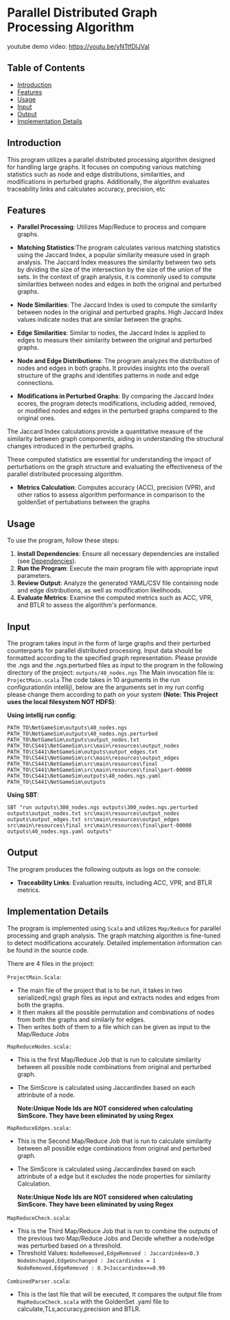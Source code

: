 # Parallel Distributed Graph Processing Algorithm
youtube demo video: https://youtu.be/yNTtfDlJVaI

## Table of Contents

- [Introduction](#introduction)
- [Features](#features)
- [Usage](#usage)
- [Input](#input)
- [Output](#output)
- [Implementation Details](#implementation-details)

## Introduction

This program utilizes a parallel distributed processing algorithm designed for handling large graphs. It focuses on computing various matching statistics such as node and edge distributions, similarities, and modifications in perturbed graphs. Additionally, the algorithm evaluates traceability links and calculates accuracy, precision, etc

## Features

- **Parallel Processing**: Utilizes Map/Reduce to process and compare graphs.
- **Matching Statistics**:The program calculates various matching statistics using the Jaccard Index, a popular similarity measure used in graph analysis. The Jaccard Index measures the similarity between two sets by dividing the size of the intersection by the size of the union of the sets. In the context of graph analysis, it is commonly used to compute similarities between nodes and edges in both the original and perturbed graphs.

- **Node Similarities**: The Jaccard Index is used to compute the similarity between nodes in the original and perturbed graphs. High Jaccard Index values indicate nodes that are similar between the graphs.
  
- **Edge Similarities**: Similar to nodes, the Jaccard Index is applied to edges to measure their similarity between the original and perturbed graphs.

- **Node and Edge Distributions**: The program analyzes the distribution of nodes and edges in both graphs. It provides insights into the overall structure of the graphs and identifies patterns in node and edge connections.

- **Modifications in Perturbed Graphs**: By comparing the Jaccard Index scores, the program detects modifications, including added, removed, or modified nodes and edges in the perturbed graphs compared to the original ones.

The Jaccard Index calculations provide a quantitative measure of the similarity between graph components, aiding in understanding the structural changes introduced in the perturbed graphs.

These computed statistics are essential for understanding the impact of perturbations on the graph structure and evaluating the effectiveness of the parallel distributed processing algorithm.

- **Metrics Calculation**: Computes accuracy (ACC), precision (VPR), and other ratios to assess algorithm performance in comparison to the goldenSet of pertubations between the graphs

## Usage

To use the program, follow these steps:

1. **Install Dependencies**: Ensure all necessary dependencies are installed (see [Dependencies](#dependencies)).
2. **Run the Program**: Execute the main program file with appropriate input parameters.
3. **Review Output**: Analyze the generated YAML/CSV file containing node and edge distributions, as well as modification likelihoods.
4. **Evaluate Metrics**: Examine the computed metrics such as ACC, VPR, and BTLR to assess the algorithm's performance.

## Input

The program takes input in the form of large graphs and their perturbed counterparts for parallel distributed processing. Input data should be formatted according to the specified graph representation.
Please provide the .ngs and the .ngs.perturbed files as input to the program in the following directory of the project:
`outputs/40_nodes.ngs`
The Main invocation file is:
`ProjectMain.scala`
The code takes in 10 arguments in the run configuration(in intellij), below are the arguments set in my run config please change them according to path on your system **(Note: This Project uses the local filesystem NOT HDFS)**:

**Using intellij run config**:

`PATH_TO\NetGameSim\outputs\40_nodes.ngs` 
`PATH_TO\NetGameSim\outputs\40_nodes.ngs.perturbed`
`PATH_TO\NetGameSim\outputs\output_nodes.txt`
`PATH_TO\CS441\NetGameSim\src\main\resources\output_nodes`
`PATH_TO\CS441\NetGameSim\outputs\output_edges.txt`
`PATH_TO\CS441\NetGameSim\src\main\resources\output_edges`
`PATH_TO\CS441\NetGameSim\src\main\resources\final`
`PATH_TO\CS441\NetGameSim\src\main\resources\final\part-00000`
`PATH_TO\CS441\NetGameSim\outputs\40_nodes.ngs.yaml`
`PATH_TO\CS441\NetGameSim\outputs`

**Using SBT**:

`SBT "run outputs\300_nodes.ngs outputs\300_nodes.ngs.perturbed outputs\output_nodes.txt src\main\resources\output_nodes outputs\output_edges.txt src\main\resources\output_edges src\main\resources\final src\main\resources\final\part-00000 outputs\40_nodes.ngs.yaml outputs"`

## Output

The program produces the following outputs as logs on the console:
- **Traceability Links**: Evaluation results, including ACC, VPR, and BTLR metrics.


## Implementation Details

The program is implemented using `Scala` and utilizes `Map/Reduce` for parallel processing and graph analysis. The graph matching algorithm is fine-tuned to detect modifications accurately. Detailed implementation information can be found in the source code.

There are 4 files in the project:

`ProjectMain.Scala`: 
- The main file of the project that is to be run, it takes in two serialized(.ngs) graph files as input and extracts nodes and edges from both the graphs.
- It then makes all the possible permutation and combinations of nodes from both the graphs and similarly for edges.
- Then writes both of them to a file which can be given as input to the Map/Reduce Jobs

`MapReduceNodes.scala:`
- This is the first Map/Reduce Job that is run to calculate similarity between all possible node combinations from original and perturbed graph.
- The SimScore is calculated using Jaccardindex based on each attrinbute of a node.

    **Note:Unique Node Ids are NOT considered when calculating SimScore. They have been eliminated by using Regex**

`MapReduceEdges.scala:`
- This is the Second Map/Reduce Job that is run to calculate similarity between all possible edge combinations from original and perturbed graph.
- The SimScore is calculated using Jaccardindex based on each attrinbute of a edge but it excludes the node properties for similarity Calculation.

    **Note:Unique Node Ids are NOT considered when calculating SimScore. They have been eliminated by using Regex**

`MapReduceCheck.scala`:
- This is the Third Map/Reduce Job that is run to combine the outputs of the previous two Map/Reduce Jobs and Decide whether a node/edge was perturbed based on a threshold.
- Threshold Values: 
`NodeRemoved,EdgeRemoved : Jaccardindex<0.3`
`NodeUnchaged,EdgeUnchanged : Jaccardindex = 1`
`NodeRemoved,EdgeRemoved : 0.3<Jaccardindex<=0.99`

`CombinedParser.scala`:

- This is the last file that will be executed, It compares the output file from `MapReduceCheck.scala` with the GoldenSet .yaml file to calculate,TLs,accuracy,precision and BTLR.
